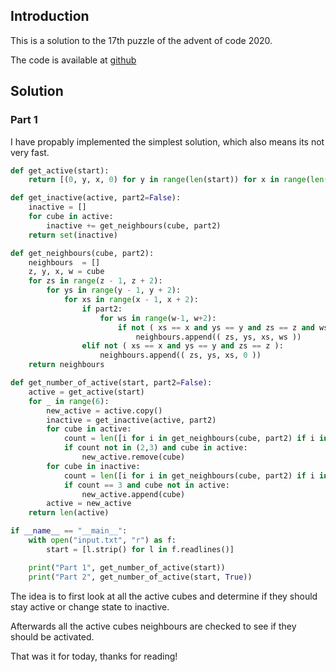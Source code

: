 ## Introduction
This is a solution to the 17th puzzle of the advent of code 2020.

The code is available at [github](https://github.com/MatiasStorm/AdventOfCode_2020)

## Solution

### Part 1
I have propably implemented the simplest solution, which also means its not very fast.
```python
def get_active(start):
    return [(0, y, x, 0) for y in range(len(start)) for x in range(len(start[0])) if start[y][x] == "#"]

def get_inactive(active, part2=False):
    inactive = []
    for cube in active:
        inactive += get_neighbours(cube, part2)
    return set(inactive)

def get_neighbours(cube, part2):
    neighbours  = []
    z, y, x, w = cube
    for zs in range(z - 1, z + 2):
        for ys in range(y - 1, y + 2):
            for xs in range(x - 1, x + 2):
                if part2:
                    for ws in range(w-1, w+2):
                        if not ( xs == x and ys == y and zs == z and ws == w ):
                            neighbours.append(( zs, ys, xs, ws ))
                elif not ( xs == x and ys == y and zs == z ):
                    neighbours.append(( zs, ys, xs, 0 ))
    return neighbours

def get_number_of_active(start, part2=False):
    active = get_active(start)
    for _ in range(6):
        new_active = active.copy()
        inactive = get_inactive(active, part2)
        for cube in active:
            count = len([i for i in get_neighbours(cube, part2) if i in active])
            if count not in (2,3) and cube in active:
                new_active.remove(cube)
        for cube in inactive:
            count = len([i for i in get_neighbours(cube, part2) if i in active])
            if count == 3 and cube not in active:
                new_active.append(cube)
        active = new_active
    return len(active)

if __name__ == "__main__":
    with open("input.txt", "r") as f:
        start = [l.strip() for l in f.readlines()]

    print("Part 1", get_number_of_active(start))
    print("Part 2", get_number_of_active(start, True))
```
The idea is to first look at all the active cubes and determine if they should stay active or
change state to inactive.

Afterwards all the active cubes neighbours are checked to see if they should be activated.

That was it for today, thanks for reading!
